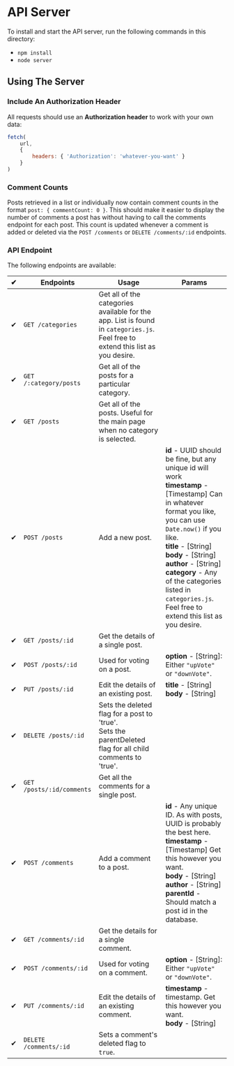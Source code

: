 # API Server

To install and start the API server, run the following commands in this directory:

* `npm install`
* `node server`

## Using The Server

### Include An Authorization Header

All requests should use an **Authorization header** to work with your own data:

```js
fetch(
    url,
    {
        headers: { 'Authorization': 'whatever-you-want' }
    }
)
```

### Comment Counts
Posts retrieved in a list or individually now contain comment counts in the format `post: { commentCount: 0 }`.  This should make it easier to display the number of comments a post has without having to call the comments endpoint for each post.   This count is updated whenever a comment is added or deleted via the `POST /comments` or `DELETE /comments/:id` endpoints.

### API Endpoint

The following endpoints are available:

| ✔ | Endpoints       | Usage          | Params         |
|------|-----------------|----------------|----------------|
| ✔ | `GET /categories` | Get all of the categories available for the app. List is found in `categories.js`. Feel free to extend this list as you desire. |  |
| ✔ | `GET /:category/posts` | Get all of the posts for a particular category. |  |
| ✔ | `GET /posts` | Get all of the posts. Useful for the main page when no category is selected. |  |
| ✔ | `POST /posts` | Add a new post. | **id** - UUID should be fine, but any unique id will work <br> **timestamp** - [Timestamp] Can in whatever format you like, you can use `Date.now()` if you like. <br> **title** - [String] <br> **body** - [String] <br> **author** - [String] <br> **category** -  Any of the categories listed in `categories.js`. Feel free to extend this list as you desire. |
| ✔ | `GET /posts/:id` | Get the details of a single post. | |
| ✔ | `POST /posts/:id` | Used for voting on a post. | **option** - [String]: Either `"upVote"` or `"downVote"`. |
| ✔ | `PUT /posts/:id` | Edit the details of an existing post. | **title** - [String] <br> **body** - [String] |
| ✔ | `DELETE /posts/:id` | Sets the deleted flag for a post to 'true'. <br> Sets the parentDeleted flag for all child comments to 'true'. | |
| ✔ | `GET /posts/:id/comments` | Get all the comments for a single post. | |
| ✔ | `POST /comments` | Add a comment to a post. | **id** - Any unique ID. As with posts, UUID is probably the best here. <br> **timestamp** - [Timestamp] Get this however you want. <br> **body** - [String] <br> **author** - [String] <br> **parentId** - Should match a post id in the database. |
| ✔ | `GET /comments/:id` | Get the details for a single comment. | |
| ✔ | `POST /comments/:id` | Used for voting on a comment. | **option** - [String]: Either `"upVote"` or `"downVote"`.  |
| ✔ | `PUT /comments/:id` | Edit the details of an existing comment. | **timestamp** - timestamp. Get this however you want. <br> **body** - [String] |
| ✔ | `DELETE /comments/:id` | Sets a comment's deleted flag to `true`. | &nbsp; |
